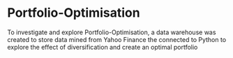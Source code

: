 # Portfolio-Optimisation
To investigate and explore Portfolio-Optimisation, a data warehouse was created to store  data mined from Yahoo Finance the connected to Python to explore the effect of diversification and create an optimal portfolio 

